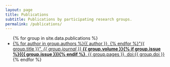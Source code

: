 ```yaml
---
layout: page
title: Publications
subtitle: Publications by participating research groups.
permalink: /publications/
---
```


<ul>
    {% for group in site.data.publications %}
    <li><a href="https://doi.org/{{ group.doi }}" target="_blank">{% for author in group.authors %}{{ author }}, {% endfor %}"{{ group.title }}", <i>{{ group.journal }}</i> <b>{{ group.volume }}{% if group.issue %}({{ group.issue }}){% endif %}</b>, {{ group.pages }}, doi:{{ group.doi }}</a></li>
    {% endfor %}
</ul>